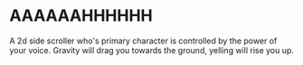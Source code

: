 # AAAAAAHHHHHH

A 2d side scroller who's primary character is controlled by the power of your voice. Gravity will drag you towards the ground, yelling will rise you up.
